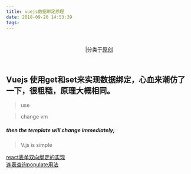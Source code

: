 ```yaml
---
title: vuejs数据绑定原理
date: 2018-09-20 14:53:39
tags:
---
```


<div class="post-block"><link itemprop="mainEntityOfPage" href="http://cmszlx.win/2018/09/20/vuejs数据绑定原理/"><span hidden="" itemprop="author" itemscope="" itemtype="http://schema.org/Person"><meta itemprop="name" content="linXiao"><meta itemprop="description" content=""><meta itemprop="image" content="/images/avatar.gif"></span><span hidden="" itemprop="publisher" itemscope="" itemtype="http://schema.org/Organization"><meta itemprop="name" content="Hurry"></span><header class="post-header"><h1 class="post-title" itemprop="name headline"></h1><div class="post-meta"><span class="post-time"><span class="post-meta-item-icon"><i class="fa fa-calendar-o"></i></span></span><span class="post-category"><span class="post-meta-divider">|</span><span class="post-meta-item-icon"><i class="fa fa-folder-o"></i></span><span class="post-meta-item-text">分类于</span><span itemprop="about" itemscope="" itemtype="http://schema.org/Thing"><a href="/categories/原创/" itemprop="url" rel="index"><span itemprop="name">原创</span></a></span></span></div></header><div class="post-body" itemprop="articleBody"><h2 id="Vuejs-使用get和set来实现数据绑定，心血来潮仿了一下，很粗糙，原理大概相同。"><a href="#Vuejs-使用get和set来实现数据绑定，心血来潮仿了一下，很粗糙，原理大概相同。" class="headerlink" title="Vuejs 使用get和set来实现数据绑定，心血来潮仿了一下，很粗糙，原理大概相同。"></a>Vuejs 使用get和set来实现数据绑定，心血来潮仿了一下，很粗糙，原理大概相同。</h2><blockquote><p>use</p></blockquote><precode language="" precodenum="0"></precode><blockquote><p>change vm </p></blockquote><precode language="" precodenum="1"></precode><h5 id="then-the-template-will-change-immediately"><a href="#then-the-template-will-change-immediately" class="headerlink" title="then the template will change immediately;"></a>then the template will change immediately;</h5><blockquote><p>V.js is simple</p></blockquote><precode language="" precodenum="2"></precode></div><footer class="post-footer"><div class="post-nav"><div class="post-nav-next post-nav-item"><a href="/2018/09/06/react表单双向绑定的实现/" rel="next" title="react表单双向绑定的实现"><i class="fa fa-chevron-left"></i> react表单双向绑定的实现 </a></div><span class="post-nav-divider"></span><div class="post-nav-prev post-nav-item"><a href="/2019/03/20/连表查询populate用法/" rel="prev" title="连表查询populate用法"> 连表查询populate用法 <i class="fa fa-chevron-right"></i></a></div></div></footer></div>
